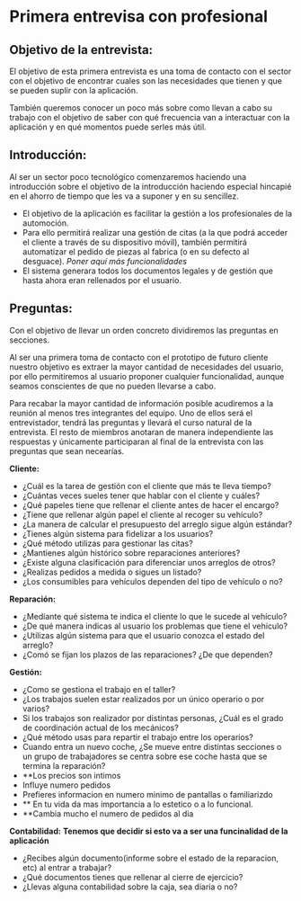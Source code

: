 # Primera entrevisa con profesional 

## Objetivo de la entrevista:
El objetivo de esta primera entrevista es una toma de contacto con el sector con el objetivo de encontrar cuales son las necesidades que tienen y que se pueden suplir con la aplicación.

También queremos conocer un poco más sobre como llevan a cabo su trabajo con el objetivo de saber con qué frecuencia van a interactuar con la aplicación y en qué momentos puede serles más útil.
## Introducción:
Al ser un sector poco tecnológico comenzaremos haciendo una introducción sobre el objetivo de la introducción haciendo especial hincapié en el ahorro de tiempo que les va a suponer y en su sencillez.
-	El objetivo de la aplicación es facilitar la gestión a los profesionales de la automoción.
-	Para ello permitirá realizar una gestión de citas (a la que podrá acceder el cliente a través de su dispositivo móvil), también permitirá automatizar el pedido de piezas al fabrica (o en su defecto al desguace). *Poner aquí más funcionalidades*
-	El sistema generara todos los documentos legales y de gestión que hasta ahora eran rellenados por el usuario.

## Preguntas:
Con el objetivo de llevar un orden concreto dividiremos las preguntas en secciones.

Al ser una primera toma de contacto con el prototipo de futuro cliente nuestro objetivo es extraer la mayor cantidad de necesidades del usuario, por ello permitiremos al usuario proponer cualquier funcionalidad, aunque seamos conscientes de que no pueden llevarse a cabo.

Para recabar la mayor cantidad de información posible acudiremos a la reunión al menos tres integrantes del equipo. Uno de ellos será el entrevistador, tendrá las preguntas y llevará el curso natural de la entrevista. El resto de miembros anotaran de manera independiente las respuestas y únicamente participaran al final de la entrevista con las preguntas que sean necearías.

**Cliente:**
-	¿Cuál es la tarea de gestión con el cliente que más te lleva tiempo?
-	¿Cuántas veces sueles tener que hablar con el cliente y cuáles?
-	¿Qué papeles tiene que rellenar el cliente antes de hacer el encargo?
-	¿Tiene que rellenar algún papel el cliente al recoger su vehículo?
-	¿La manera de calcular el presupuesto del arreglo sigue algún estándar?
-	¿Tienes algún sistema para fidelizar a los usuarios?
-	¿Qué método utilizas para gestionar las citas?
-	¿Mantienes algún histórico sobre reparaciones anteriores?
-	¿Existe alguna clasificación para diferenciar unos arreglos de otros?
-	¿Realizas pedidos a medida o sigues un listado?
-	¿Los consumibles para vehículos dependen del tipo de vehículo o no?

**Reparación:**
-	¿Mediante qué sistema te indica el cliente lo que le sucede al vehículo?
-	¿De qué manera indicas al usuario los problemas que tiene el vehículo?
-	¿Utilizas algún sistema para que el usuario conozca el estado del arreglo?
- ¿Comó se fijan los plazos de las reparaciones? ¿De que dependen?

**Gestión:**
- ¿Como se gestiona el trabajo en el taller?
-	¿Los trabajos suelen estar realizados por un único operario o por varios?
-	Si los trabajos son realizador por distintas personas, ¿Cuál es el grado de coordinación actual de los mecánicos?
-	¿Qué método usas para repartir el trabajo entre los operarios?
- Cuando entra un nuevo coche, ¿Se mueve entre distintas secciones o un grupo de trabajadores se centra sobre ese coche hasta que se termina la reparación?
- **Los precios son intimos
 - Influye numero pedidos
 - Prefieres informacion en numero minimo de pantallas o familiarizdo 
 - ** En tu vida da mas importancia a lo estetico o a lo funcional.
- **Cambia mucho el numero de pedidos al dia

**Contabilidad:**
**Tenemos que decidir si esto va a ser una funcinalidad de la aplicación**
- ¿Recibes algún documento(informe sobre el estado de la reparacion, etc) al entrar a trabajar?
-	¿Qué documentos tienes que rellenar al cierre de ejercicio?
-	¿Llevas alguna contabilidad sobre la caja, sea diaria o no?
